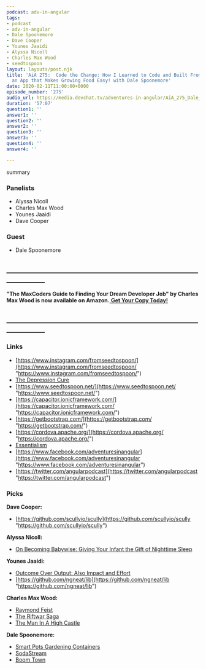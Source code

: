 ```yaml
---
podcast: adv-in-angular
tags:
- podcast
- adv-in-angular
- Dale Spoonemore
- Dave Cooper
- Younes Jaaidi
- Alyssa Nicoll
- Charles Max Wood
- seedtospoon
layout: layouts/post.njk
title: 'AiA 275:  Code the Change: How I Learned to Code and Built From Seed to Spoon,
  an App that Makes Growing Food Easy! with Dale Spoonemore'
date: 2020-02-11T11:00:00+0000
episode_number: '275'
audio_url: https://media.devchat.tv/adventures-in-angular/AiA_275_Dale_Spoonemore.mp3
duration: '57:07'
question1: ''
answer1: ''
question2: ''
answer2: ''
question3: ''
answer3: ''
question4: ''
answer4: ''

---
```

summary

### **Panelists**

* Alyssa Nicoll
* Charles Max Wood
* Younes Jaaidi
* Dave Cooper

### **Guest**

* Dale Spoonemore

## **____________________________________________________________**

**"The MaxCoders Guide to Finding Your Dream Developer Job" by Charles Max Wood is now available on Amazon.**[ **Get Your Copy Today!**](https://www.amazon.com/gp/product/B081MBL5C9/ref=as_li_ss_tl?ie=UTF8&linkCode=sl1&tag=devchattv-20&linkId=9d61363241636e2546ef46abba198746&language=en_US)

## **____________________________________________________________**

### **Links**

* [https://www.instagram.com/fromseedtospoon/](https://www.instagram.com/fromseedtospoon/ "https://www.instagram.com/fromseedtospoon/")
* [The Depression Cure](https://amzn.to/383fTNu)
* [https://www.seedtospoon.net/](https://www.seedtospoon.net/ "https://www.seedtospoon.net/")
* [https://capacitor.ionicframework.com/](https://capacitor.ionicframework.com/ "https://capacitor.ionicframework.com/")
* [https://getbootstrap.com/](https://getbootstrap.com/ "https://getbootstrap.com/")
* [https://cordova.apache.org/](https://cordova.apache.org/ "https://cordova.apache.org/")
* [Essentialism](https://amzn.to/2TjWSCo)
* [https://www.facebook.com/adventuresinangular](https://www.facebook.com/adventuresinangular "https://www.facebook.com/adventuresinangular")
* [https://twitter.com/angularpodcast](https://twitter.com/angularpodcast "https://twitter.com/angularpodcast")

### **Picks**

**Dave Cooper:**

* [https://github.com/scullyio/scully](https://github.com/scullyio/scully "https://github.com/scullyio/scully")

**Alyssa Nicoll:**

* [On Becoming Babywise: Giving Your Infant the Gift of Nighttime Sleep](https://www.amazon.com/Becoming-Babywise-Nighttime-Interactive-Support/dp/1932740503/ref=sr_1_1?crid=QJ44I4DRXP7B&keywords=babywise&qid=1578943834&s=books&sprefix=babywise%2Cgift-cards%2C161&sr=1-1 "On Becoming Babywise: Giving Your Infant the Gift of Nighttime Sleep")

**Younes Jaaidi:**

* [Outcome Over Output: Also Impact and Effort](https://medium.com/@kentbeck_7670/outcome-over-output-also-impact-and-effort-8f9eb0ce0dbb)
* [https://github.com/ngneat/lib](https://github.com/ngneat/lib "https://github.com/ngneat/lib")

**Charles Max Wood:**

* [Raymond Feist](https://amzn.to/2N3L4Ai)
* [The Riftwar Saga](http://www.crydee.com/raymond-feist/book-series/the-riftwar-saga)
* [The Man In A High Castle](https://www.imdb.com/title/tt1740299/)

**Dale Spoonemore:**

* [Smart Pots Gardening Containers](https://www.amazon.com/s?k=Smart+Pots+Gardening+Containers&ref=nb_sb_noss)
* [SodaStream](https://www.amazon.com/s?k=soda+stream&crid=1EPM9NR47XVQU&sprefix=soda+stream%2Caps%2C368&ref=nb_sb_ss_i_1_11)
* [Boom Town]()